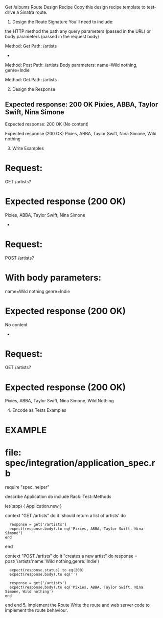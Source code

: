 Get /albums Route Design Recipe
Copy this design recipe template to test-drive a Sinatra route.

1. Design the Route Signature
You'll need to include:

the HTTP method
the path
any query parameters (passed in the URL)
or body parameters (passed in the request body)

Method: Get
Path: /artists

-

Method: Post
Path: /artists
Body parameters: name=Wild nothing, genre=Indie

Method: Get 
Path: /artists

2. Design the Response

Expected response: 200 OK
Pixies, ABBA, Taylor Swift, Nina Simone
-

Expected response: 200 OK (No content)

Expected response (200 OK)
Pixies, ABBA, Taylor Swift, Nina Simone, Wild nothing

3. Write Examples

# Request:

GET /artists?

# Expected response (200 OK)
Pixies, ABBA, Taylor Swift, Nina Simone

-

# Request:

POST /artists?

# With body parameters:
name=Wild nothing
genre=Indie

# Expected response (200 OK)
No content

-

# Request:

GET /artists?

# Expected response (200 OK)
Pixies, ABBA, Taylor Swift, Nina Simone, Wild Nothing


4. Encode as Tests Examples
# EXAMPLE
# file: spec/integration/application_spec.rb

require "spec_helper"

describe Application do
  include Rack::Test::Methods

  let(:app) { Application.new }

  context "GET /artists" do
    it 'should return a list of artists' do

      response = get('/artists')
      expect(response.body).to eq('Pixies, ABBA, Taylor Swift, Nina Simone')
    end
  end

  context "POST /artists" do
    it "creates a new artist" do
      response = post('/artists'name:'Wild nothing,genre:'Indie')

      expect(response.status).to eq(200)
      expect(response.body).to eq('')

      response = get('/artists')
      expect(response.body).to eq('Pixies, ABBA, Taylor Swift, Nina Simone, Wild nothing')
    end
  end
end
5. Implement the Route
Write the route and web server code to implement the route behaviour.